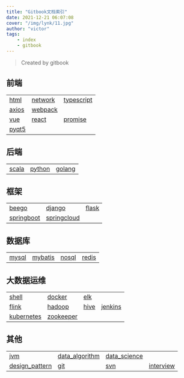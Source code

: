 ```yaml
---
title: "Gitbook文档索引"
date: 2021-12-21 06:07:08 
cover: "/img/lynk/11.jpg"
author: "victor"
tags:
    - index 
    - gitbook
---
```



> Created by gitbook

## 前端

||||
|---|---|---|
|[html](https://victorfengming.gitee.io/course/front_page/index.html)|[network](https://victorfengming.gitee.io/course/network/index.html)|[typescript](https://victorfengming.gitee.io/typescript/)|
|[axios](https://victorfengming.gitee.io/axios/)|[webpack](https://victorfengming.gitee.io/webpack/)
|[vue](https://victorfengming.gitee.io/vue/)|[react](https://victorfengming.gitee.io/react/)|[promise](https://victorfengming.gitee.io/promise/)
|[pyqt5](https://victorfengming.gitee.io/course/pyqt5/index.html)

## 后端
||||
|---|---|---|
|[scala](https://victorfengming.gitee.io/scala/)| [python](https://victorfengming.gitee.io/course/python_book/index.html)|[golang](https://victorfengming.gitee.io/course/go/index.html)

## 框架

||||
|---|---|---|
|[beego](https://victorfengming.gitee.io/course/beego/index.html)|[django](https://victorfengming.gitee.io/course/django/index.html)|[flask](https://victorfengming.gitee.io/course/flask/index.html)|
|[springboot](https://victorfengming.gitee.io/springboot/)|[springcloud](https://victorfengming.gitee.io/springcloud/)

## 数据库

|||||
|---|---|---|---|
|[mysql](https://victorfengming.gitee.io/course/mysql/index.html)|[mybatis](https://victorfengming.gitee.io/course/mybatis/index.html)|[nosql](https://victorfengming.gitee.io/course/nosql/index.html)|[redis](https://victorfengming.gitee.io/redis/)|

## 大数据运维


|||||
|---|---|---|---|
|[shell](https://victorfengming.gitee.io/shell/)|[docker](https://victorfengming.gitee.io/docker/)|[elk](https://victorfengming.gitee.io/elk/)|
|[flink](https://victorfengming.gitee.io/flink/)|[hadoop](https://victorfengming.gitee.io/hadoop/)|[hive](https://victorfengming.gitee.io/hive/)|[jenkins](https://victorfengming.gitee.io/course/jenkins/index.html)|
|[kubernetes](https://victorfengming.gitee.io/kubernetes/)|[zookeeper](https://victorfengming.gitee.io/zookeeper/)

## 其他


|||||
|---|---|---|---|
|[jvm](https://victorfengming.gitee.io/jvm/)|[data_algorithm](https://victorfengming.gitee.io/data_algorithm/)|[data_science](https://victorfengming.gitee.io/course/data_science/index.html)|
|[design_pattern](https://victorfengming.gitee.io/design_pattern/)|[git](https://victorfengming.gitee.io/course/git/index.html)|[svn](https://victorfengming.gitee.io/course/svn/index.html)|[interview](https://victorfengming.gitee.io/interview/)





